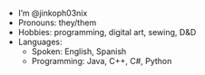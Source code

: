 - I’m @jinkoph03nix
- Pronouns: they/them
- Hobbies: programming, digital art, sewing, D&D
- Languages: 
   - Spoken: English, Spanish
   - Programming: Java, C++, C#, Python
